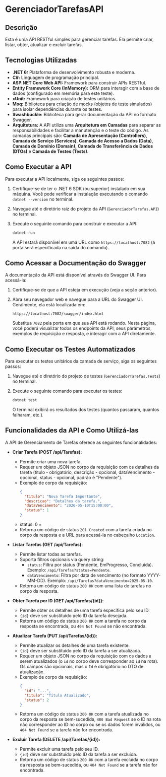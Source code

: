 # GerenciadorTarefasAPI

## Descrição

Esta é uma API RESTful simples para gerenciar tarefas. Ela permite criar, listar, obter, atualizar e excluir tarefas.

## Tecnologias Utilizadas

* **.NET 6:** Plataforma de desenvolvimento robusta e moderna.
* **C#:** Linguagem de programação principal.
* **ASP.NET Core Web API:** Framework para construir APIs RESTful.
* **Entity Framework Core (InMemory):** ORM para interagir com a base de dados (configurado em memória para este teste).
* **xUnit:** Framework para criação de testes unitários.
* **Moq:** Biblioteca para criação de mocks (objetos de teste simulados) para isolar dependências durante os testes.
* **Swashbuckle:** Biblioteca para gerar documentação da API no formato Swagger.
* **Arquitetura:** A API utiliza uma **Arquitetura em Camadas** para separar as responsabilidades e facilitar a manutenção e o teste do código. As camadas principais são: **Camada de Apresentação (Controllers)**, **Camada de Serviço (Services)**, **Camada de Acesso a Dados (Data)**, **Camada de Domínio (Domain)**, **Camada de Transferência de Dados (DTOs)** e **Camada de Testes (Tests)**.

## Como Executar a API

Para executar a API localmente, siga os seguintes passos:

1.  Certifique-se de ter o .NET 6 SDK (ou superior) instalado em sua máquina. Você pode verificar a instalação executando o comando `dotnet --version` no terminal.
2.  Navegue até o diretório raiz do projeto da API (`GerenciadorTarefas.API`) no terminal.
3.  Execute o seguinte comando para construir e executar a API:

    ```bash
    dotnet run
    ```

    A API estará disponível em uma URL como `https://localhost:7082` (a porta será especificada na saída do comando).

## Como Acessar a Documentação do Swagger

A documentação da API está disponível através do Swagger UI. Para acessá-la:

1.  Certifique-se de que a API esteja em execução (veja a seção anterior).
2.  Abra seu navegador web e navegue para a URL do Swagger UI. Geralmente, ela está localizada em:

    ```
    https://localhost:7082/swagger/index.html
    ```

    Substitua `7082` pela porta em que sua API está rodando. Nesta página, você poderá visualizar todos os endpoints da API, seus parâmetros, exemplos de requisição e resposta, e interagir com a API diretamente.

## Como Executar os Testes Automatizados

Para executar os testes unitários da camada de serviço, siga os seguintes passos:

1.  Navegue até o diretório do projeto de testes (`GerenciadorTarefas.Tests`) no terminal.
2.  Execute o seguinte comando para executar os testes:

    ```bash
    dotnet test
    ```

    O terminal exibirá os resultados dos testes (quantos passaram, quantos falharam, etc.).

## Funcionalidades da API e Como Utilizá-las

A API de Gerenciamento de Tarefas oferece as seguintes funcionalidades:

* **Criar Tarefa (POST /api/Tarefas):**
    * Permite criar uma nova tarefa.
    * Requer um objeto JSON no corpo da requisição com os detalhes da tarefa (título - obrigatório, descrição - opcional, dataVencimento - opcional, status - opcional, padrão é "Pendente").
    * Exemplo de corpo da requisição:
        ```json
        {
          "titulo": "Nova Tarefa Importante",
          "descricao": "Detalhes da tarefa.",
          "dataVencimento": "2026-05-10T15:00:00",
          "status": 1
        }
        ```
    * status: 0 = 
    * Retorna um código de status `201 Created` com a tarefa criada no corpo da resposta e a URL para acessá-la no cabeçalho `Location`.

* **Listar Tarefas (GET /api/Tarefas):**
    * Permite listar todas as tarefas.
    * Suporta filtros opcionais via query string:
        * `status`: Filtra por status (Pendente, EmProgresso, Concluida). Exemplo: `/api/Tarefas?status=Pendente`.
        * `dataVencimento`: Filtra por data de vencimento (no formato YYYY-MM-DD). Exemplo: `/api/Tarefas?dataVencimento=2025-05-10`.
    * Retorna um código de status `200 OK` com uma lista de tarefas no corpo da resposta.

* **Obter Tarefa por ID (GET /api/Tarefas/{id}):**
    * Permite obter os detalhes de uma tarefa específica pelo seu ID.
    * `{id}` deve ser substituído pelo ID da tarefa desejada.
    * Retorna um código de status `200 OK` com a tarefa no corpo da resposta se encontrada, ou `404 Not Found` se não encontrada.

* **Atualizar Tarefa (PUT /api/Tarefas/{id}):**
    * Permite atualizar os detalhes de uma tarefa existente.
    * `{id}` deve ser substituído pelo ID da tarefa a ser atualizada.
    * Requer um objeto JSON no corpo da requisição com os dados a serem atualizados (o `id` no corpo deve corresponder ao `id` na rota). Os campos são opcionais, mas o `Id` é obrigatório no DTO de atualização.
    * Exemplo de corpo da requisição:
        ```json
        {
          "id": "...",
          "titulo": "Título Atualizado",
          "status": 2
        }
        ```
    * Retorna um código de status `200 OK` com a tarefa atualizada no corpo da resposta se bem-sucedida, `400 Bad Request` se o ID na rota não corresponder ao ID no corpo ou se os dados forem inválidos, ou `404 Not Found` se a tarefa não for encontrada.

* **Excluir Tarefa (DELETE /api/Tarefas/{id}):**
    * Permite excluir uma tarefa pelo seu ID.
    * `{id}` deve ser substituído pelo ID da tarefa a ser excluída.
    * Retorna um código de status `200 OK` com a tarefa excluída no corpo da resposta se bem-sucedida, ou `404 Not Found` se a tarefa não for encontrada.